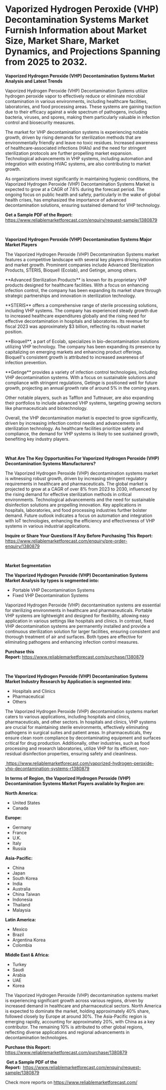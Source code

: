 <p><h1>Vaporized Hydrogen Peroxide (VHP) Decontamination Systems Market Furnish Information about Market Size, Market Share, Market Dynamics, and Projections Spanning from 2025 to 2032.</h1></p><p><strong>Vaporized Hydrogen Peroxide (VHP) Decontamination Systems Market Analysis and Latest Trends</strong></p>
<p><p>Vaporized Hydrogen Peroxide (VHP) Decontamination Systems utilize hydrogen peroxide vapor to effectively reduce or eliminate microbial contamination in various environments, including healthcare facilities, laboratories, and food processing areas. These systems are gaining traction due to their efficacy against a wide spectrum of pathogens, including bacteria, viruses, and spores, making them particularly valuable in infection control and biosecurity measures.</p><p>The market for VHP decontamination systems is experiencing notable growth, driven by rising demands for sterilization methods that are environmentally friendly and leave no toxic residues. Increased awareness of healthcare-associated infections (HAIs) and the need for stringent sterilization protocols are further propelling market expansion. Technological advancements in VHP systems, including automation and integration with existing HVAC systems, are also contributing to market growth.</p><p>As organizations invest significantly in maintaining hygienic conditions, the Vaporized Hydrogen Peroxide (VHP) Decontamination Systems Market is expected to grow at a CAGR of 7.6% during the forecast period. The ongoing focus on public health and safety, particularly in the wake of global health crises, has emphasized the importance of advanced decontamination solutions, ensuring sustained demand for VHP technology.</p></p>
<p><strong>Get a Sample PDF of the Report:&nbsp;</strong> <a href="https://www.reliablemarketforecast.com/enquiry/request-sample/1380879?utm_campaign=3054&utm_medium=2&utm_source=Github&utm_content=ia&utm_term=04032025&utm_id=vaporized-hydrogen-peroxide-vhp-decontamination-systems">https://www.reliablemarketforecast.com/enquiry/request-sample/1380879</a></p>
<p>&nbsp;</p>
<p><strong>Vaporized Hydrogen Peroxide (VHP) Decontamination Systems Major Market Players</strong></p>
<p><p>The Vaporized Hydrogen Peroxide (VHP) Decontamination Systems market features a competitive landscape with several key players driving innovation and market growth. Prominent companies include Advanced Sterilization Products, STERIS, Bioquell (Ecolab), and Getinge, among others.</p><p>**Advanced Sterilization Products** is known for its proprietary VHP products designed for healthcare facilities. With a focus on enhancing infection control, the company has been expanding its market share through strategic partnerships and innovation in sterilization technology.</p><p>**STERIS** offers a comprehensive range of sterile processing solutions, including VHP systems. The company has experienced steady growth due to increased healthcare expenditures globally and the rising need for effective decontamination in hospitals and laboratories. Its revenue for fiscal 2023 was approximately $3 billion, reflecting its robust market position.</p><p>**Bioquell**, a part of Ecolab, specializes in bio-decontamination solutions utilizing VHP technology. The company has been expanding its presence by capitalizing on emerging markets and enhancing product offerings. Bioquell's consistent growth is attributed to increased awareness of infection prevention.</p><p>**Getinge** provides a variety of infection control technologies, including VHP decontamination systems. With a focus on sustainable solutions and compliance with stringent regulations, Getinge is positioned well for future growth, projecting an annual growth rate of around 5% in the coming years.</p><p>Other notable players, such as Tafflon and Tuttnauer, are also expanding their portfolios to include advanced VHP systems, targeting growing sectors like pharmaceuticals and biotechnology.</p><p>Overall, the VHP decontamination market is expected to grow significantly, driven by increasing infection control needs and advancements in sterilization technology. As healthcare facilities prioritize safety and compliance, the demand for VHP systems is likely to see sustained growth, benefiting key industry players.</p></p>
<p>&nbsp;</p>
<p><strong>What Are The Key Opportunities For Vaporized Hydrogen Peroxide (VHP) Decontamination Systems Manufacturers?</strong></p>
<p><p>The Vaporized Hydrogen Peroxide (VHP) decontamination systems market is witnessing robust growth, driven by increasing stringent regulatory requirements in healthcare and pharmaceuticals. The global market is projected to grow at a CAGR of over 8% from 2023 to 2030, influenced by the rising demand for effective sterilization methods in critical environments. Technological advancements and the need for sustainable disinfection solutions are propelling innovation. Key applications in hospitals, laboratories, and food processing industries further bolster demand. Future outlook indicates a focus on automation and integration with IoT technologies, enhancing the efficiency and effectiveness of VHP systems in various industrial applications.</p></p>
<p><strong>Inquire or Share Your Questions If Any Before Purchasing This Report:</strong> <a href="https://www.reliablemarketforecast.com/enquiry/pre-order-enquiry/1380879?utm_campaign=3054&utm_medium=2&utm_source=Github&utm_content=ia&utm_term=04032025&utm_id=vaporized-hydrogen-peroxide-vhp-decontamination-systems">https://www.reliablemarketforecast.com/enquiry/pre-order-enquiry/1380879</a></p>
<p>&nbsp;</p>
<p><strong>Market Segmentation</strong></p>
<p><strong>The Vaporized Hydrogen Peroxide (VHP) Decontamination Systems Market Analysis by types is segmented into:</strong></p>
<p><ul><li>Portable VHP Decontamination Systems</li><li>Fixed VHP Decontamination Systems</li></ul></p>
<p><p>Vaporized Hydrogen Peroxide (VHP) decontamination systems are essential for sterilizing environments in healthcare and pharmaceuticals. Portable VHP systems are lightweight and designed for flexibility, allowing easy application in various settings like hospitals and clinics. In contrast, fixed VHP decontamination systems are permanently installed and provide a continuous sterilization solution for larger facilities, ensuring consistent and thorough treatment of air and surfaces. Both types are effective for eliminating pathogens and enhancing infection control measures.</p></p>
<p><strong>Purchase this Report:&nbsp;</strong><a href="https://www.reliablemarketforecast.com/purchase/1380879?utm_campaign=3054&utm_medium=2&utm_source=Github&utm_content=ia&utm_term=04032025&utm_id=vaporized-hydrogen-peroxide-vhp-decontamination-systems">https://www.reliablemarketforecast.com/purchase/1380879</a></p>
<p>&nbsp;</p>
<p><strong>The Vaporized Hydrogen Peroxide (VHP) Decontamination Systems Market Industry Research by Application is segmented into:</strong></p>
<p><ul><li>Hospitals and Clinics</li><li>Pharmaceutical</li><li>Others</li></ul></p>
<p><p>The Vaporized Hydrogen Peroxide (VHP) decontamination systems market caters to various applications, including hospitals and clinics, pharmaceuticals, and other sectors. In hospitals and clinics, VHP systems are crucial for maintaining sterile environments, effectively eliminating pathogens in surgical suites and patient areas. In pharmaceuticals, they ensure clean room compliance by decontaminating equipment and surfaces critical for drug production. Additionally, other industries, such as food processing and research laboratories, utilize VHP for its efficient, non-residual disinfection properties, ensuring safety and cleanliness.</p></p>
<p><a href="https://www.reliablemarketforecast.com/vaporized-hydrogen-peroxide-vhp-decontamination-systems-r1380879?utm_campaign=3054&utm_medium=2&utm_source=Github&utm_content=ia&utm_term=04032025&utm_id=vaporized-hydrogen-peroxide-vhp-decontamination-systems">&nbsp;https://www.reliablemarketforecast.com/vaporized-hydrogen-peroxide-vhp-decontamination-systems-r1380879</a></p>
<p><strong>In terms of Region, the Vaporized Hydrogen Peroxide (VHP) Decontamination Systems Market Players available by Region are:</strong></p>
<p>
    <p> <strong> North America: </strong>
        <ul>
            <li>United States</li>
            <li>Canada</li>
        </ul>
        </p> 
    <p> <strong> Europe: </strong>
        <ul>
            <li>Germany</li>
            <li>France</li>
            <li>U.K.</li>
            <li>Italy</li>
            <li>Russia</li>
        </ul>
        </p> 
    <p> <strong> Asia-Pacific: </strong>
        <ul>
            <li>China</li>
            <li>Japan</li>
            <li>South Korea</li>
            <li>India</li>
            <li>Australia</li>
            <li>China Taiwan</li>
            <li>Indonesia</li>
            <li>Thailand</li>
            <li>Malaysia</li>
        </ul>
        </p> 
    <p> <strong> Latin America: </strong>
        <ul>
            <li>Mexico</li>
            <li>Brazil</li>
            <li>Argentina Korea</li>
            <li>Colombia</li>
        </ul>
        </p> 
    <p> <strong> Middle East & Africa: </strong>
        <ul>
            <li>Turkey</li>
            <li>Saudi</li>
            <li>Arabia</li>
            <li>UAE</li>
            <li>Korea</li>
        </ul>
    </p>
    </p>
<p><p>The Vaporized Hydrogen Peroxide (VHP) decontamination systems market is experiencing significant growth across various regions, driven by increased demand in healthcare and pharmaceutical sectors. North America is expected to dominate the market, holding approximately 40% share, followed closely by Europe at around 30%. The Asia-Pacific region is emerging rapidly, accounting for approximately 20%, with China as a key contributor. The remaining 10% is attributed to other global regions, reflecting diverse applications and regional advancements in decontamination technologies.</p></p>
<p><strong>Purchase this Report: </strong><a href="https://www.reliablemarketforecast.com/purchase/1380879?utm_campaign=3054&utm_medium=2&utm_source=Github&utm_content=ia&utm_term=04032025&utm_id=vaporized-hydrogen-peroxide-vhp-decontamination-systems">https://www.reliablemarketforecast.com/purchase/1380879</a></p>
<p>&nbsp;<strong>Get a Sample PDF of the Report:&nbsp;&nbsp;</strong><a href="https://www.reliablemarketforecast.com/enquiry/request-sample/1380879?utm_campaign=3054&utm_medium=2&utm_source=Github&utm_content=ia&utm_term=04032025&utm_id=vaporized-hydrogen-peroxide-vhp-decontamination-systems">https://www.reliablemarketforecast.com/enquiry/request-sample/1380879</a></p>
<p><strong></strong></p>
<p>Check more reports on <a href="https://www.reliablemarketforecast.com/?utm_campaign=3054&utm_medium=2&utm_source=Github&utm_content=ia&utm_term=04032025&utm_id=vaporized-hydrogen-peroxide-vhp-decontamination-systems">https://www.reliablemarketforecast.com/</a></p>
